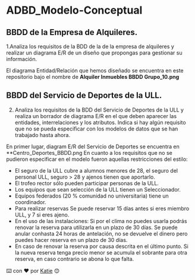 # ADBD_Modelo-Conceptual
## BBDD de la Empresa de Alquileres.
1.Analiza los requisitos de la BDD de la de la empresa de alquileres y realizar un diagrama E/R de un diseño que propongas para gestionar su información.

El diagrama Entidad/Relación que hemos diseñado se encuentra en este repositorio bajo el nombre de **Alquiler Inmuebles BBDD Grupo_10.png**

## BBDD del Servicio de Deportes de la ULL.
2. Analiza los requisitos de la BDD del Servicio de Deportes de la ULL y realiza un borrador de diagrama E/R en el que deben aparecer las entidades, interrelaciones y los atributos. Indica si hay algún requisito que no se pueda especificar con los modelos de datos que se han trabajado hasta ahora.

En primer lugar, diagram E/R del Servicio de Deportes se encuentra en **Centro_Deportes_BBDD.png
En cuanto a los requisitos que no se pudieron especificar en el modelo fueron aquellas restricciones del estilo:
  * El seguro de la ULL cubre a alumnos menores de 28, el seguro del personal ULL, seguro > 28 y ajenos tienen que aportarlo.
  * El trofeo rector sólo pueden participar personas de la ULL.
  * Los equipos que sean selección de la ULL tienen un Seleccionador.
  * Equipos federados (20 % comunidad no universitaria) tiene un coordinador.
  * Para realizar reservas Se puede reservar 15 días antes si eres miembro ULL, y 7 si eres ajeno.
  * En el uso de las instalaciones: Si por el clima no puedes usarla podrás renovar la reserva para utilizarla en un plazo de 30 días. Se puede anular conhasta 24 horas de antelación, no se devuelve el dinero pero puedes hacer reserva en un plazo de 30 días.
  * En caso de renovar la reserva por causa descrita en el último punto. Si la nueva reserva tenga precio menor se acumula el sobrante para otra reserva, en caso contrario se abona lo que falta.
 
 ⌨️ con ❤️ por [Katie](https://github.com/alu0101044200) 😊
  
